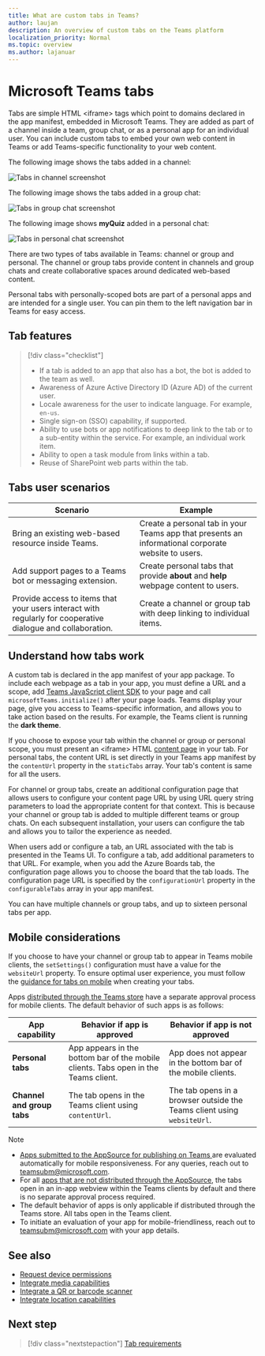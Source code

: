 ```yaml
---
title: What are custom tabs in Teams?
author: laujan
description: An overview of custom tabs on the Teams platform
localization_priority: Normal
ms.topic: overview
ms.author: lajanuar
---
```

# Microsoft Teams tabs

Tabs are simple HTML <iframe\> tags which point to domains declared in the app manifest, embedded in Microsoft Teams. They are added as part of a channel inside a team, group chat, or as a personal app for an individual user. You can include custom tabs to embed your own web content in Teams or add Teams-specific functionality to your web content.

The following image shows the tabs added in a channel:

![Tabs in channel screenshot](~/assets/images/tab-images/tabs-pinned-in-a-channel.png)

The following image shows the tabs added in a group chat:

![Tabs in group chat screenshot](~/assets/images/tab-images/tabs-in-groupchat.png)

The following image shows **myQuiz** added in a personal chat:

![Tabs in personal chat screenshot](~/assets/images/tab-images/tabs-in-personal-chat.png)

There are two types of tabs available in Teams: channel or group and personal. The channel or group tabs provide content in channels and group chats and create collaborative spaces around dedicated web-based content.

Personal tabs with personally-scoped bots are part of a personal apps and are intended for a single user. You can pin them to the left navigation bar in Teams for easy access.

## Tab features

> [!div class="checklist"]
>
> * If a tab is added to an app that also has a bot, the bot is added to the team as well.
> * Awareness of Azure Active Directory ID (Azure AD) of the current user.
> * Locale awareness for the user to indicate language. For example, `en-us`. 
> * Single sign-on (SSO) capability, if supported.
> * Ability to use bots or app notifications to deep link to the tab or to a sub-entity within the service. For example, an individual work item.
> * Ability to open a task module from links within a tab.
> * Reuse of SharePoint web parts within the tab.

## Tabs user scenarios

| **Scenario** | **Example** |
|--------------|-------------|
| Bring an existing web-based resource inside Teams. | Create a personal tab in your Teams app that presents an informational corporate website to users. |
| Add support pages to a Teams bot or messaging extension. | Create personal tabs that provide **about** and **help** webpage content to users. |
| Provide access to items that your users interact with regularly for cooperative dialogue and collaboration. | Create a channel or group tab with deep linking to individual items. |

## Understand how tabs work

A custom tab is declared in the app manifest of your app package. To include each webpage as a tab in your app, you must define a URL and a scope, add [Teams JavaScript client SDK](/javascript/api/overview/msteams-client) to your page and call `microsoftTeams.initialize()` after your page loads. Teams display your page, give you access to Teams-specific information, and allows you to take action based on the results. For example, the Teams client is running the **dark theme**.

If you choose to expose your tab within the channel or group or personal scope, you must present an <iframe\> HTML [content page](~/tabs/how-to/create-tab-pages/content-page.md) in your tab. For personal tabs, the content URL is set directly in your Teams app manifest by the `contentUrl` property in the `staticTabs` array. Your tab's content is same for all the users.

For channel or group tabs, create an additional configuration page that allows users to configure your content page URL by using URL query string parameters to load the appropriate content for that context. This is because your channel or group tab is added to multiple different teams or group chats. On each subsequent installation, your users can configure the tab and allows you to tailor the experience as needed.

When users add or configure a tab, an URL associated with the tab is presented in the Teams UI. To configure a tab, add additional parameters to that URL. For example, when you add the Azure Boards tab, the configuration page allows you to choose the board that the tab loads. The configuration page URL is specified by the `configurationUrl` property in the `configurableTabs` array in your app manifest.

You can have multiple channels or group tabs, and up to sixteen personal tabs per app.

## Mobile considerations

If you choose to have your channel or group tab to appear in Teams mobile clients, the `setSettings()` configuration must have a value for the `websiteUrl` property. To ensure optimal user experience, you must follow the [guidance for tabs on mobile](~/tabs/design/tabs-mobile.md) when creating your tabs.

Apps [distributed through the Teams store](~/concepts/deploy-and-publish/appsource/publish.md) have a separate approval process for mobile clients. The default behavior of such apps is as follows:

| **App capability** | **Behavior if app is approved** | **Behavior if app is not approved** |
| --- | --- | --- |
| **Personal tabs** | App appears in the bottom bar of the mobile clients. Tabs open in the Teams client. | App does not appear in the bottom bar of the mobile clients. |
| **Channel and group tabs** | The tab opens in the Teams client using `contentUrl`. | The tab opens in a browser outside the Teams client using `websiteUrl`. |

> [!NOTE]
>
> * [Apps submitted to the AppSource for publishing on Teams ](../concepts/deploy-and-publish/overview.md#publish-to-appsource) are evaluated automatically for mobile responsiveness. For any queries, reach out to teamsubm@microsoft.com.
> * For all [apps that are not distributed through the AppSource](../concepts/deploy-and-publish/overview.md), the tabs open in an in-app webview within the Teams clients by default and there is no separate approval process required.
> * The default behavior of apps is only applicable if distributed through the Teams store. All tabs open in the Teams client.
> * To initiate an evaluation of your app for mobile-friendliness, reach out to teamsubm@microsoft.com with your app details.

## See also

* [Request device permissions](../concepts/device-capabilities/native-device-permissions.md)
* [Integrate media capabilities](../concepts/device-capabilities/mobile-camera-image-permissions.md)
* [Integrate a QR or barcode scanner](../concepts/device-capabilities/qr-barcode-scanner-capability.md)
* [Integrate location capabilities](../concepts/device-capabilities/location-capability.md)

## Next step

> [!div class="nextstepaction"]
> [Tab requirements](~/tabs/how-to/tab-requirements.md)
